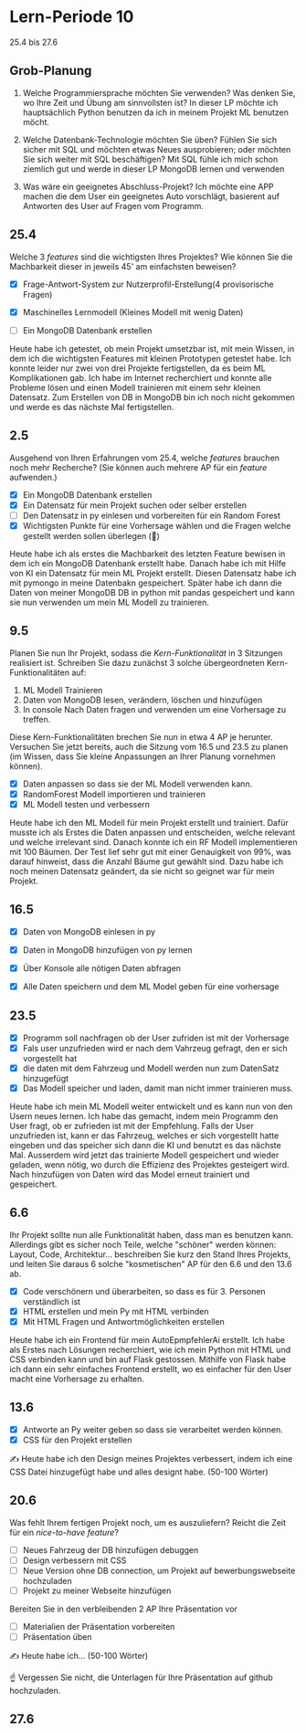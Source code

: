 # Lern-Periode 10

25.4 bis 27.6

## Grob-Planung

1. Welche Programmiersprache möchten Sie verwenden? Was denken Sie, wo Ihre Zeit und Übung am sinnvollsten ist?
   In dieser LP möchte ich hauptsächlich Python benutzen da ich in meinem Projekt ML benutzen möcht.
   
1. Welche Datenbank-Technologie möchten Sie üben? Fühlen Sie sich sicher mit SQL und möchten etwas Neues ausprobieren; oder möchten Sie sich weiter mit SQL beschäftigen?
   Mit SQL fühle ich mich schon ziemlich gut und werde in dieser LP MongoDB lernen und verwenden
   
1. Was wäre ein geeignetes Abschluss-Projekt?
   Ich möchte eine APP machen die dem User ein geeignetes Auto vorschlägt, basierent auf Antworten des User auf Fragen vom Programm.

## 25.4

Welche 3 *features* sind die wichtigsten Ihres Projektes? Wie können Sie die Machbarkeit dieser in jeweils 45' am einfachsten beweisen?

- [x] Frage-Antwort-System zur Nutzerprofil-Erstellung(4 provisorische Fragen)
- [x] Maschinelles Lernmodell (Kleines Modell mit wenig Daten)
- [ ] Ein MongoDB Datenbank erstellen


Heute habe ich getestet, ob mein Projekt umsetzbar ist, mit mein Wissen, in dem ich die wichtigsten Features mit kleinen Prototypen getestet habe. Ich konnte leider nur zwei von drei Projekte fertigstellen, da es beim ML Komplikationen gab. Ich habe im Internet recherchiert und konnte alle Probleme lösen und einen Modell trainieren mit einem sehr kleinen Datensatz. Zum Erstellen von DB in MongoDB bin ich noch nicht gekommen und werde es das nächste Mal fertigstellen.

## 2.5

Ausgehend von Ihren Erfahrungen vom 25.4, welche *features* brauchen noch mehr Recherche? (Sie können auch mehrere AP für ein *feature* aufwenden.)

- [x] Ein MongoDB Datenbank erstellen
- [x] Ein Datensatz für mein Projekt suchen oder selber erstellen
- [ ] Den Datensatz in py einlesen und vorbereiten für ein Random Forest
- [x] Wichtigsten Punkte für eine Vorhersage wählen und die Fragen welche gestellt werden sollen überlegen (📵)

Heute habe ich als erstes die Machbarkeit des letzten Feature bewisen in dem ich ein MongoDB Datenbank erstellt habe. Danach habe ich mit Hilfe von KI ein Datensatz für mein ML Projekt erstellt. Diesen Datensatz habe ich mit pymongo in meine Datenbakn gespeichert. Später habe ich dann die Daten von meiner MongoDB DB in python mit pandas gespeichert und kann sie nun verwenden um mein ML Modell zu trainieren.

## 9.5

Planen Sie nun Ihr Projekt, sodass die *Kern-Funktionalität* in 3 Sitzungen realisiert ist. Schreiben Sie dazu zunächst 3 solche übergeordneten Kern-Funktionalitäten auf: 

1. ML Modell Trainieren
2. Daten von MongoDB lesen, verändern, löschen und hinzufügen
3. In console Nach Daten fragen und verwenden um eine Vorhersage zu treffen.

Diese Kern-Funktionalitäten brechen Sie nun in etwa 4 AP je herunter. Versuchen Sie jetzt bereits, auch die Sitzung vom 16.5 und 23.5 zu planen (im Wissen, dass Sie kleine Anpassungen an Ihrer Planung vornehmen können).

- [x] Daten anpassen so dass sie der ML Modell verwenden kann.
- [x] RandomForest Modell importieren und trainieren
- [x] ML Modell testen und verbessern

Heute habe ich den ML Modell für mein Projekt erstellt und trainiert. Dafür musste ich als Erstes die Daten anpassen und entscheiden, welche relevant und welche irrelevant sind. Danach konnte ich ein RF Modell implementieren mit 100 Bäumen. Der Test lief sehr gut mit einer Genauigkeit von 99%, was darauf hinweist, dass die Anzahl Bäume gut gewählt sind.
Dazu habe ich noch meinen Datensatz geändert, da sie nicht so geignet war für mein Projekt.

## 16.5

- [x] Daten von MongoDB einlesen in py
- [x] Daten in MongoDB hinzufügen von py lernen
- [x] Über Konsole alle nötigen Daten abfragen
- [x] Alle Daten speichern und dem ML Model geben für eine vorhersage


## 23.5

- [x] Programm soll nachfragen ob der User zufriden ist mit der Vorhersage
- [x] Fals user unzufrieden wird er nach dem Vahrzeug gefragt, den er sich vorgestellt hat
- [x] die daten mit dem Fahrzeug und Modell werden nun zum DatenSatz hinzugefügt
- [x] Das Modell speicher und laden, damit man nicht immer trainieren muss.

Heute habe ich mein ML Modell weiter entwickelt und es kann nun von den Usern neues lernen. Ich habe das gemacht, indem mein Programm den User fragt, ob er zufrieden ist mit der Empfehlung. Falls der User unzufrieden ist, kann er das Fahrzeug, welches er sich vorgestellt hatte eingeben und das speicher sich dann die KI und benutzt es das nächste Mal. Ausserdem wird jetzt das trainierte Modell gespeichert und wieder geladen, wenn nötig, wo durch die Effizienz des Projektes gesteigert wird. Nach hinzufügen von Daten wird das Model erneut trainiert und gespeichert.


## 6.6

Ihr Projekt sollte nun alle Funktionalität haben, dass man es benutzen kann. Allerdings gibt es sicher noch Teile, welche "schöner" werden können: Layout, Code, Architektur... beschreiben Sie kurz den Stand Ihres Projekts, und leiten Sie daraus 6 solche "kosmetischen" AP für den 6.6 und den 13.6 ab.

- [x] Code verschönern und überarbeiten, so dass es für 3. Personen verständlich ist
- [x] HTML erstellen und mein Py mit HTML verbinden
- [x] Mit HTML Fragen und Antwortmöglichkeiten erstellen

Heute habe ich ein Frontend für mein AutoEpmpfehlerAi erstellt. Ich habe als Erstes nach Lösungen recherchiert, wie ich mein Python mit HTML und CSS verbinden kann und bin auf Flask gestossen. Mithilfe von Flask habe ich dann ein sehr einfaches Frontend erstellt, wo es einfacher für den User macht eine Vorhersage zu erhalten.

## 13.6

- [x] Antworte an Py weiter geben so dass sie verarbeitet werden können.
- [x] CSS für den Projekt erstellen

✍️ Heute habe ich den Design meines Projektes verbessert, indem ich eine CSS Datei hinzugefügt habe und alles designt habe. (50-100 Wörter)

## 20.6

Was fehlt Ihrem fertigen Projekt noch, um es auszuliefern? Reicht die Zeit für ein *nice-to-have feature*?

- [ ] Neues Fahrzeug der DB hinzufügen debuggen
- [ ] Design verbessern mit CSS
- [ ] Neue Version ohne DB connection, um Projekt auf bewerbungswebseite hochzuladen
- [ ] Projekt zu meiner Webseite hinzufügen

Bereiten Sie in den verbleibenden 2 AP Ihre Präsentation vor

- [ ] Materialien der Präsentation vorbereiten
- [ ] Präsentation üben

✍️ Heute habe ich... (50-100 Wörter)

☝️  Vergessen Sie nicht, die Unterlagen für Ihre Präsentation auf github hochzuladen.

## 27.6
